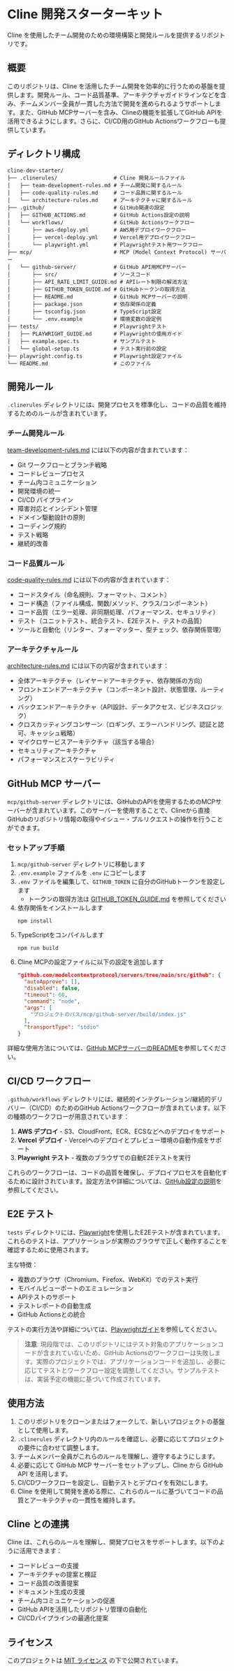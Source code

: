# Cline 開発スターターキット

Cline を使用したチーム開発のための環境構築と開発ルールを提供するリポジトリです。

## 概要

このリポジトリは、Cline を活用したチーム開発を効率的に行うための基盤を提供します。開発ルール、コード品質基準、アーキテクチャガイドラインなどを含み、チームメンバー全員が一貫した方法で開発を進められるようサポートします。また、GitHub MCPサーバーを含み、Clineの機能を拡張してGitHub APIを活用できるようにします。さらに、CI/CD用のGitHub Actionsワークフローも提供しています。

## ディレクトリ構成

```
cline-dev-starter/
├── .clinerules/                  # Cline 開発ルールファイル
│   ├── team-development-rules.md # チーム開発に関するルール
│   ├── code-quality-rules.md     # コード品質に関するルール
│   └── architecture-rules.md     # アーキテクチャに関するルール
├── .github/                      # GitHub関連の設定
│   ├── GITHUB_ACTIONS.md         # GitHub Actions設定の説明
│   └── workflows/                # GitHub Actionsワークフロー
│       ├── aws-deploy.yml        # AWS用デプロイワークフロー
│       ├── vercel-deploy.yml     # Vercel用デプロイワークフロー
│       └── playwright.yml        # Playwrightテスト用ワークフロー
├── mcp/                          # MCP (Model Context Protocol) サーバー
│   └── github-server/            # GitHub API用MCPサーバー
│       ├── src/                  # ソースコード
│       ├── API_RATE_LIMIT_GUIDE.md # APIレート制限の解消方法
│       ├── GITHUB_TOKEN_GUIDE.md # GitHubトークンの取得方法
│       ├── README.md             # GitHub MCPサーバーの説明
│       ├── package.json          # 依存関係の定義
│       ├── tsconfig.json         # TypeScript設定
│       └── .env.example          # 環境変数の設定例
├── tests/                        # Playwrightテスト
│   ├── PLAYWRIGHT_GUIDE.md       # Playwrightの使用ガイド
│   ├── example.spec.ts           # サンプルテスト
│   └── global-setup.ts           # テスト実行前の設定
├── playwright.config.ts          # Playwright設定ファイル
└── README.md                     # このファイル
```

## 開発ルール

`.clinerules` ディレクトリには、開発プロセスを標準化し、コードの品質を維持するためのルールが含まれています。

### チーム開発ルール

[team-development-rules.md](./.clinerules/team-development-rules.md) には以下の内容が含まれています：

- Git ワークフローとブランチ戦略
- コードレビュープロセス
- チーム内コミュニケーション
- 開発環境の統一
- CI/CD パイプライン
- 障害対応とインシデント管理
- ドメイン駆動設計の原則
- コーディング規約
- テスト戦略
- 継続的改善

### コード品質ルール

[code-quality-rules.md](./.clinerules/code-quality-rules.md) には以下の内容が含まれています：

- コードスタイル（命名規則、フォーマット、コメント）
- コード構造（ファイル構成、関数/メソッド、クラス/コンポーネント）
- コード品質（エラー処理、非同期処理、パフォーマンス、セキュリティ）
- テスト（ユニットテスト、統合テスト、E2Eテスト、テストの品質）
- ツールと自動化（リンター、フォーマッター、型チェック、依存関係管理）

### アーキテクチャルール

[architecture-rules.md](./.clinerules/architecture-rules.md) には以下の内容が含まれています：

- 全体アーキテクチャ（レイヤードアーキテクチャ、依存関係の方向）
- フロントエンドアーキテクチャ（コンポーネント設計、状態管理、ルーティング）
- バックエンドアーキテクチャ（API設計、データアクセス、ビジネスロジック）
- クロスカッティングコンサーン（ロギング、エラーハンドリング、認証と認可、キャッシュ戦略）
- マイクロサービスアーキテクチャ（該当する場合）
- セキュリティアーキテクチャ
- パフォーマンスとスケーラビリティ

## GitHub MCP サーバー

`mcp/github-server` ディレクトリには、GitHubのAPIを使用するためのMCPサーバーが含まれています。このサーバーを使用することで、Clineから直接GitHubのリポジトリ情報の取得やイシュー・プルリクエストの操作を行うことができます。

### セットアップ手順

1. `mcp/github-server` ディレクトリに移動します
2. `.env.example` ファイルを `.env` にコピーします
3. `.env` ファイルを編集して、`GITHUB_TOKEN` に自分のGitHubトークンを設定します
   - トークンの取得方法は [GITHUB_TOKEN_GUIDE.md](./mcp/github-server/GITHUB_TOKEN_GUIDE.md) を参照してください
4. 依存関係をインストールします
   ```
   npm install
   ```
5. TypeScriptをコンパイルします
   ```
   npm run build
   ```
6. Cline MCPの設定ファイルに以下の設定を追加します
   ```json
   "github.com/modelcontextprotocol/servers/tree/main/src/github": {
     "autoApprove": [],
     "disabled": false,
     "timeout": 60,
     "command": "node",
     "args": [
       "プロジェクトのパス/mcp/github-server/build/index.js"
     ],
     "transportType": "stdio"
   }
   ```

詳細な使用方法については、[GitHub MCPサーバーのREADME](./mcp/github-server/README.md)を参照してください。

## CI/CD ワークフロー

`.github/workflows` ディレクトリには、継続的インテグレーション/継続的デリバリー（CI/CD）のためのGitHub Actionsワークフローが含まれています。以下の種類のワークフローが用意されています：

1. **AWS デプロイ** - S3、CloudFront、ECR、ECSなどへのデプロイをサポート
2. **Vercel デプロイ** - Vercelへのデプロイとプレビュー環境の自動作成をサポート
3. **Playwright テスト** - 複数のブラウザでの自動E2Eテストを実行

これらのワークフローは、コードの品質を確保し、デプロイプロセスを自動化するために設計されています。設定方法や詳細については、[GitHub設定の説明](./.github/GITHUB_ACTIONS.md)を参照してください。

## E2E テスト

`tests` ディレクトリには、[Playwright](https://playwright.dev/)を使用したE2Eテストが含まれています。これらのテストは、アプリケーションが実際のブラウザで正しく動作することを確認するために使用されます。

主な特徴：

- 複数のブラウザ（Chromium、Firefox、WebKit）でのテスト実行
- モバイルビューポートのエミュレーション
- APIテストのサポート
- テストレポートの自動生成
- GitHub Actionsとの統合

テストの実行方法や詳細については、[Playwrightガイド](./tests/PLAYWRIGHT_GUIDE.md)を参照してください。

> **注意**: 現段階では、このリポジトリにはテスト対象のアプリケーションコードが含まれていないため、GitHub Actionsのワークフローは失敗します。実際のプロジェクトでは、アプリケーションコードを追加し、必要に応じてテストとワークフロー設定を調整してください。サンプルテストは、実装予定の機能に基づいて作成されています。

## 使用方法

1. このリポジトリをクローンまたはフォークして、新しいプロジェクトの基盤として使用します。
2. `.clinerules` ディレクトリ内のルールを確認し、必要に応じてプロジェクトの要件に合わせて調整します。
3. チームメンバー全員がこれらのルールを理解し、遵守するようにします。
4. 必要に応じて GitHub MCP サーバーをセットアップし、Cline から GitHub API を活用します。
5. CI/CDワークフローを設定し、自動テストとデプロイを有効にします。
6. Cline を使用して開発を進める際に、これらのルールに基づいてコードの品質とアーキテクチャの一貫性を維持します。

## Cline との連携

Cline は、これらのルールを理解し、開発プロセスをサポートします。以下のように活用できます：

- コードレビューの支援
- アーキテクチャの提案と検証
- コード品質の改善提案
- ドキュメント生成の支援
- チーム内コミュニケーションの促進
- GitHub APIを活用したリポジトリ管理の自動化
- CI/CDパイプラインの最適化提案

## ライセンス

このプロジェクトは [MIT ライセンス](LICENSE) の下で公開されています。
